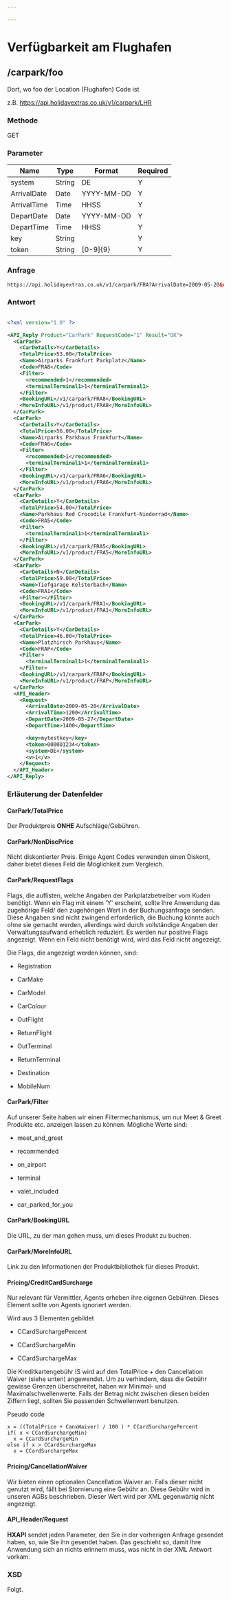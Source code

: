 ```yaml
---

---
```


# Verfügbarkeit am Flughafen








## /carpark/foo

Dort, wo foo der Location (Flughafen) Code ist

z.B. https://api.holidayextras.co.uk/v1/carpark/LHR


### Methode

GET









### Parameter

 | Name        | Type   | Format     | Required |
 | ----        | ----   | ------     | -------- |
 | system      | String | DE         | Y        |
 | ArrivalDate | Date   | YYYY-MM-DD | Y        |
 | ArrivalTime | Time   | HHSS       | Y        |
 | DepartDate  | Date   | YYYY-MM-DD | Y        |
 | DepartTime  | Time   | HHSS       | Y        |
 | key         | String |            | Y        |
 | token       | String | [0-9]{9}   | Y        |







### Anfrage

```html
https://api.holidayextras.co.uk/v1/carpark/FRA?ArrivalDate=2009-05-20&ArrivalTime=1200&DepartDate=2009-05-27&DepartTime=1400&key=mytestkey&token=000001234&system=DE
```
















### Antwort

```xml

<?xml version="1.0" ?>

<API_Reply Product="CarPark" RequestCode="1" Result="OK">
  <CarPark>
    <CarDetails>Y</CarDetails>
    <TotalPrice>53.00</TotalPrice>
    <Name>Airparks Frankfurt Parkplatz</Name>
    <Code>FRA8</Code>
    <Filter>
      <recommended>1</recommended>
      <terminalTerminal1>1</terminalTerminal1>
    </Filter>
    <BookingURL>/v1/carpark/FRA8</BookingURL>
    <MoreInfoURL>/v1/product/FRA8</MoreInfoURL>
  </CarPark>
  <CarPark>
    <CarDetails>Y</CarDetails>
    <TotalPrice>56.00</TotalPrice>
    <Name>Airparks Parkhaus Frankfurt</Name>
    <Code>FRA6</Code>
    <Filter>
      <recommended>1</recommended>
      <terminalTerminal1>1</terminalTerminal1>
    </Filter>
    <BookingURL>/v1/carpark/FRA6</BookingURL>
    <MoreInfoURL>/v1/product/FRA6</MoreInfoURL>
  </CarPark>
  <CarPark>
    <CarDetails>Y</CarDetails>
    <TotalPrice>54.00</TotalPrice>
    <Name>Parkhaus Red Crocodile Frankfurt-Niederrad</Name>
    <Code>FRA5</Code>
    <Filter>
      <terminalTerminal1>1</terminalTerminal1>
    </Filter>
    <BookingURL>/v1/carpark/FRA5</BookingURL>
    <MoreInfoURL>/v1/product/FRA5</MoreInfoURL>
  </CarPark>
  <CarPark>
    <CarDetails>N</CarDetails>
    <TotalPrice>59.00</TotalPrice>
    <Name>Tiefgarage Kelsterbach</Name>
    <Code>FRA1</Code>
    <Filter></Filter>
    <BookingURL>/v1/carpark/FRA1</BookingURL>
    <MoreInfoURL>/v1/product/FRA1</MoreInfoURL>
  </CarPark>
  <CarPark>
    <CarDetails>Y</CarDetails>
    <TotalPrice>46.00</TotalPrice>
    <Name>Platzhirsch Parkhaus</Name>
    <Code>FRAP</Code>
    <Filter>
      <terminalTerminal1>1</terminalTerminal1>
    </Filter>
    <BookingURL>/v1/carpark/FRAP</BookingURL>
    <MoreInfoURL>/v1/product/FRAP</MoreInfoURL>
  </CarPark>
  <API_Header>
    <Request>
      <ArrivalDate>2009-05-20</ArrivalDate>
      <ArrivalTime>1200</ArrivalTime>
      <DepartDate>2009-05-27</DepartDate>
      <DepartTime>1400</DepartTime>

      <key>mytestkey</key>
      <token>000001234</token>
      <system>DE</system>
      <v>1</v>
    </Request>
  </API_Header>
</API_Reply>

```






























### Erläuterung der Datenfelder

#### CarPark/TotalPrice

Der Produktpreis **ONHE** Aufschläge/Gebühren.

#### CarPark/NonDiscPrice

Nicht diskontierter Preis. Einige Agent Codes verwenden einen Diskont, daher bietet dieses Feld die Möglichkeit zum Vergleich.

#### CarPark/RequestFlags

Flags, die auflisten, welche Angaben der Parkplatzbetreiber vom Kuden benötigt. Wenn ein Flag mit einem 'Y' erscheint, sollte Ihre Anwendung das zugehörige Feld/ den zugehörigen Wert in der Buchungsanfrage senden. Diese Angaben sind nicht zwingend erforderlich, die Buchung könnte auch ohne sie gemacht werden, allerdings wird durch vollständige Angaben der Verwaltungsaufwand erheblich reduziert. Es werden nur positive Flags angezeigt. Wenn ein Feld nicht benötigt wird, wird das Feld nicht angezeigt.

Die Flags, die angezeigt werden können, sind:


*  Registration

*  CarMake

*  CarModel

*  CarColour

*  OutFlight

*  ReturnFlight

*  OutTerminal

*  ReturnTerminal

*  Destination

*  MobileNum

#### CarPark/Filter

Auf unserer Seite haben wir einen Filtermechanismus, um nur Meet & Greet Produkte etc. anzeigen lassen zu können. Mögliche Werte sind:


*  meet_and_greet

*  recommended

*  on_airport

*  terminal

*  valet_included

*  car_parked_for_you


#### CarPark/BookingURL

Die URL, zu der man gehen muss, um dieses Produkt zu buchen.

#### CarPark/MoreInfoURL

Link zu den Informationen der Produktbibliothek für dieses Produkt.

#### Pricing/CreditCardSurcharge

Nur relevant für Vermittler, Agents erheben ihre eigenen Gebühren. Dieses Element sollte von Agents ignoriert werden.

Wird aus 3 Elementen gebildet

*  CCardSurchargePercent

*  CCardSurchargeMin

*  CCardSurchargeMax

Die Kreditkartengebühr IS wird auf den TotalPrice + den Cancellation Waiver (siehe unten) angewendet. Um zu verhindern, dass die Gebühr gewisse Grenzen überschreitet, haben wir Minimal- und Maximalschwellenwerte. Falls der Betrag nicht zwischen diesen beiden Ziffern liegt, sollten Sie passenden Schwellenwert benutzen.

Pseudo code
```
x = ((TotalPrice + CanxWaiver) / 100 ) * CCardSurchargePercent
if( x < CCardSurchargeMin)
  x = CCardSurchargeMin
else if x > CCardSurchargeMax
  x = CCardSurchargeMax
```

#### Pricing/CancellationWaiver

Wir bieten einen optionalen Cancellation Waiver an. Falls dieser nicht genutzt wird, fällt bei Stornierung eine Gebühr an. Diese Gebühr wird in unseren AGBs beschrieben. Dieser Wert wird per XML gegenwärtig nicht angezeigt.


#### API_Header/Request

**HXAPI** sendet jeden Parameter, den Sie in der vorherigen Anfrage gesendet haben, so, wie Sie ihn gesendet haben. Das geschieht so, damit Ihre Anwendung sich an nichts erinnern muss, was nicht in der XML Antwort vorkam.

### XSD

Folgt.


